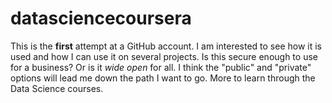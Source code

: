 # datasciencecoursera
This is the **first** attempt at a GitHub account. I am interested to see how it is used and how I can use it on several projects. Is this secure enough to use for a business? Or is it *wide open* for all. I think the "public" and "private" options will lead me down the path I want to go. More to learn through the Data Science courses. 
